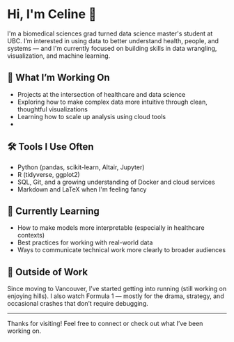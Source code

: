 # Hi, I'm Celine 👋

I'm a biomedical sciences grad turned data science master's student at UBC. I’m interested in using data to better understand health, people, and systems — and I'm currently focused on building skills in data wrangling, visualization, and machine learning.

## 🧠 What I’m Working On

- Projects at the intersection of healthcare and data science  
- Exploring how to make complex data more intuitive through clean, thoughtful visualizations  
- Learning how to scale up analysis using cloud tools
- 
## 🛠 Tools I Use Often

- Python (pandas, scikit-learn, Altair, Jupyter)  
- R (tidyverse, ggplot2)  
- SQL, Git, and a growing understanding of Docker and cloud services  
- Markdown and LaTeX when I'm feeling fancy  

## 🌱 Currently Learning

- How to make models more interpretable (especially in healthcare contexts)  
- Best practices for working with real-world data  
- Ways to communicate technical work more clearly to broader audiences  

## 🏁 Outside of Work

Since moving to Vancouver, I’ve started getting into running (still working on enjoying hills). I also watch Formula 1 — mostly for the drama, strategy, and occasional crashes that don’t require debugging.

---

Thanks for visiting! Feel free to connect or check out what I’ve been working on.
